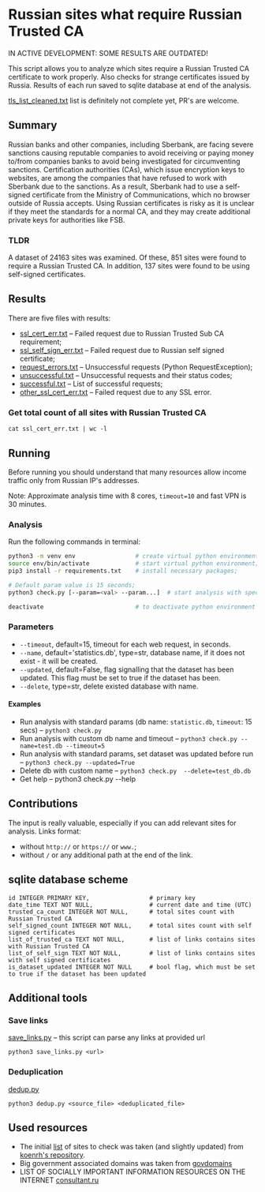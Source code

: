 # Russian sites what require Russian Trusted CA

IN ACTIVE DEVELOPMENT: SOME RESULTS ARE OUTDATED!

This script allows you to analyze which sites require a Russian Trusted CA certificate to work properly. Also checks for strange certificates issued by Russia.
Results of each run saved to sqlite database at end of the analysis.

[tls_list_cleaned.txt](tls_list_cleaned.txt) list is definitely not complete yet, PR's are welcome.

## Summary

Russian banks and other companies, including Sberbank, are facing severe sanctions causing reputable companies to avoid receiving or paying money to/from companies banks to avoid being investigated for circumventing sanctions. Certification authorities (CAs), which issue encryption keys to websites, are among the companies that have refused to work with Sberbank due to the sanctions. As a result, Sberbank had to use a self-signed certificate from the Ministry of Communications, which no browser outside of Russia accepts. Using Russian certificates is risky as it is unclear if they meet the standards for a normal CA, and they may create additional private keys for authorities like FSB.

### TLDR

A dataset of 24163 sites was examined. Of these, 851 sites were found to require a Russian Trusted CA. In addition, 137 sites were found to be using self-signed certificates.

## Results

There are five files with results:

- [ssl_cert_err.txt](ssl_cert_err.txt) – Failed request due to Russian Trusted Sub CA requirement;
- [ssl_self_sign_err.txt](ssl_self_sign_err.txt) – Failed request due to Russian self signed certificate;
- [request_errors.txt](request_errors.txt) – Unsuccessful requests (Python RequestException);
- [unsuccessful.txt](unsuccessful.txt) – Unsuccessful requests and their status codes;
- [successful.txt](successful.txt) – List of successful requests;
- [other_ssl_cert_err.txt](other_ssl_cert_err.txt) – Failed request due to any SSL error.

### Get total count of all sites with Russian Trusted CA

    cat ssl_cert_err.txt | wc -l

## Running

Before running you should understand that many resources allow income traffic only from Russian IP's addresses.

Note: Approximate analysis time with 8 cores, `timeout=10` and fast VPN is 30 minutes.

### Analysis

Run the following commands in terminal:

```bash
python3 -m venv env                 # create virtual python environment;
source env/bin/activate             # start virtual python environment;
pip3 install -r requirements.txt    # install necessary packages;

# Default param value is 15 seconds;
python3 check.py [--param=<val> --param...]  # start analysis with specified timeout param, see "Parameters" and "Examples" sections;

deactivate                          # to deactivate python environment
```

### Parameters

- `--timeout`, default=15, timeout for each web request, in seconds.
- `--name`, default='statistics.db', type=str, database name, if it does not exist - it will be created.
- `--updated`, default=False, flag signalling that the dataset has been updated. This flag must be set to true if the dataset has been.
- `--delete`, type=str, delete existed database with name.

#### Examples

- Run analysis with standard params (db name: `statistic.db`, `timeout`: 15 secs) – `python3 check.py`
- Run analysis with custom db name and timeout – `python3 check.py --name=test.db --timeout=5`
- Run analysis with standard params, set dataset was updated before run – `python3 check.py --updated=True`
- Delete db with custom name – `python3 check.py  --delete=test_db.db`
- Get help – python3 check.py --help

## Contributions

The input is really valuable, especially if you can add relevant sites for analysis.
Links format:

- without `http://` or `https://` or `www.`;
- without `/` or any additional path at the end of the link.

## sqlite database scheme

    id INTEGER PRIMARY KEY,                 # primary key
    date_time TEXT NOT NULL,                # current date and time (UTC)
    trusted_ca_count INTEGER NOT NULL,      # total sites count with Russian Trusted CA
    self_signed_count INTEGER NOT NULL,     # total sites count with self signed certificates
    list_of_trusted_ca TEXT NOT NULL,       # list of links contains sites with Russian Trusted CA
    list_of_self_sign TEXT NOT NULL,        # list of links contains sites with self signed certificates
    is_dataset_updated INTEGER NOT NULL     # bool flag, which must be set to true if the dataset has been updated

## Additional tools

### Save links

[save_links.py](save_links.py) – this script can parse any links at provided url

`python3 save_links.py <url>`

### Deduplication

[dedup.py](dedup.py)

`python3 dedup.py <source_file> <deduplicated_file>`

## Used resources

- The initial [list](tls_list_cleaned.txt) of sites to check was taken (and slightly updated) from [koenrh's repository](https://github.com/koenrh/russian-trusted-root-ca).
- Big government associated domains was taken from [govdomains](https://github.com/infoculture/govdomains)
- LIST OF SOCIALLY IMPORTANT INFORMATION RESOURCES ON THE INTERNET [consultant.ru](http://www.consultant.ru/document/cons_doc_LAW_349660/5715f8a0641b857e9e101510d765f9671e6b716a/)
